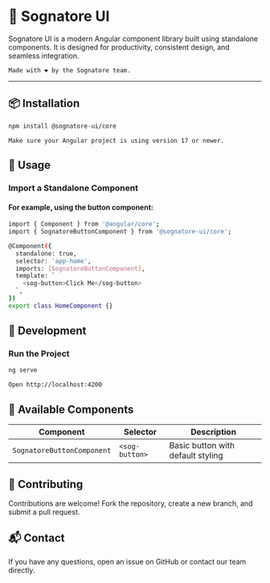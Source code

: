 # 🧩 Sognatore UI

Sognatore UI is a modern Angular component library built using standalone components. It is designed for productivity, consistent design, and seamless integration.

`Made with ❤️ by the Sognatore team.`

---

## 📦 Installation

```bash
npm install @sognatore-ui/core
```
`Make sure your Angular project is using version 17 or newer.`

## 🚀 Usage
### Import a Standalone Component
#### For example, using the button component:

```bash
import { Component } from '@angular/core';
import { SognatoreButtonComponent } from '@sognatore-ui/core';

@Component({
  standalone: true,
  selector: 'app-home',
  imports: [SognatoreButtonComponent],
  template: `
    <sog-button>Click Me</sog-button>
  `,
})
export class HomeComponent {}
```

## 🧪 Development
### Run the Project
```bash
ng serve
```
`Open http://localhost:4200`

## 🧱 Available Components

| Component                   | Selector       | Description                        |
| -------------------------- | -------------- | -------------------------------- |
| `SognatoreButtonComponent` | `<sog-button>` | Basic button with default styling |

## 🤝 Contributing
Contributions are welcome! Fork the repository, create a new branch, and submit a pull request.

## 📬 Contact
If you have any questions, open an issue on GitHub or contact our team directly.